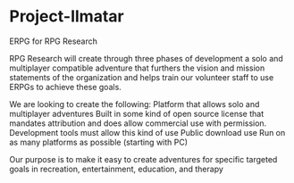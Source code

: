 # Project-Ilmatar
ERPG for RPG Research

RPG Research will create through three phases of development a solo and multiplayer compatible adventure that furthers the vision and mission statements of the organization and helps train our volunteer staff to use ERPGs to achieve these goals.

We are looking to create the following:
Platform that allows solo and multiplayer adventures
Built in some kind of open source license that mandates attribution and does allow commercial use with permission. 
Development tools must allow this kind of use
Public download use 
Run on as many platforms as possible (starting with PC)

Our purpose is to make it easy to create adventures for specific targeted goals in recreation, entertainment, education, and therapy
